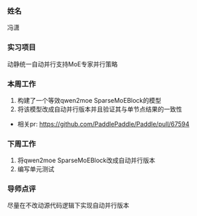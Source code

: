 ### 姓名
冯潇

### 实习项目
动静统一自动并行支持MoE专家并行策略

### 本周工作

1. 构建了一个等效qwen2moe SparseMoEBlock的模型
2. 将该模型改成自动并行版本并且验证其与单节点结果的一致性

  * 相关pr: https://github.com/PaddlePaddle/Paddle/pull/67594

### 下周工作

1. 将qwen2moe SparseMoEBlock改成自动并行版本
2. 编写单元测试

### 导师点评
尽量在不改动源代码逻辑下实现自动并行版本